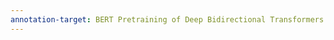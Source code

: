 ```yaml
---
annotation-target: BERT Pretraining of Deep Bidirectional Transformers for Language Understanding.pdf
---
```

